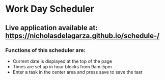 # Work Day Scheduler

## Live application available at: https://nicholasdelagarza.github.io/schedule-/

### Functions of this scheduler are: 
 * Current date is displayed at the top of the page
 * Times are set up in hour blocks from 9am-5pm
 * Enter a task in the center area and press save to save the tast
 

